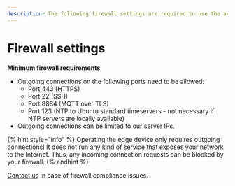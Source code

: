 ```yaml
---
description: The following firewall settings are required to use the aedifion edge device.
---
```


# Firewall settings

**Minimum firewall requirements**

* Outgoing connections on the following ports need to be allowed:
  * Port 443 \(HTTPS\)
  * Port 22 \(SSH\)
  * Port 8884 \(MQTT over TLS\)
  * Port 123 \(NTP to Ubuntu standard timeservers - not necessary if NTP servers are locally available\)
* Outgoing connections can be limited to our server IPs.

{% hint style="info" %}
Operating the edge device only requires outgoing connections! It does not run any kind of service that exposes your network to the Internet. Thus, any incoming connection requests can be blocked by your firewall.
{% endhint %}

[Contact us](../../contact.md#support) in case of firewall compliance issues.

